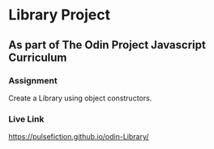# Library Project 
## As part of The Odin Project Javascript Curriculum

### Assignment

Create a Library using object constructors.

### Live Link
https://pulsefiction.github.io/odin-Library/
